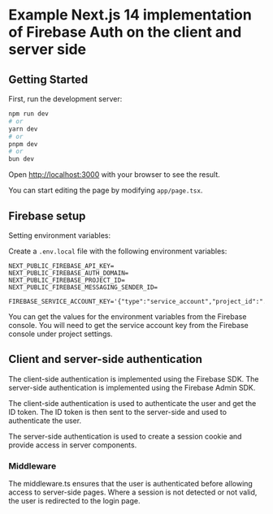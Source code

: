 # Example Next.js 14 implementation of Firebase Auth on the client and server side

## Getting Started

First, run the development server:

```bash
npm run dev
# or
yarn dev
# or
pnpm dev
# or
bun dev
```

Open [http://localhost:3000](http://localhost:3000) with your browser to see the result.

You can start editing the page by modifying `app/page.tsx`.

## Firebase setup

Setting environment variables:

Create a `.env.local` file with the following environment variables:

```
NEXT_PUBLIC_FIREBASE_API_KEY=
NEXT_PUBLIC_FIREBASE_AUTH_DOMAIN=
NEXT_PUBLIC_FIREBASE_PROJECT_ID=
NEXT_PUBLIC_FIREBASE_MESSAGING_SENDER_ID=

FIREBASE_SERVICE_ACCOUNT_KEY='{"type":"service_account","project_id":"...
```

You can get the values for the environment variables from the Firebase console. You will need to get the service account key from the Firebase console under project settings.

## Client and server-side authentication

The client-side authentication is implemented using the Firebase SDK. The server-side authentication is implemented using the Firebase Admin SDK.

The client-side authentication is used to authenticate the user and get the ID token. The ID token is then sent to the server-side and used to authenticate the user.

The server-side authentication is used to create a session cookie and provide access in server components.

### Middleware

The middleware.ts ensures that the user is authenticated before allowing access to server-side pages. Where a session is not detected or not valid, the user is redirected to the login page.
